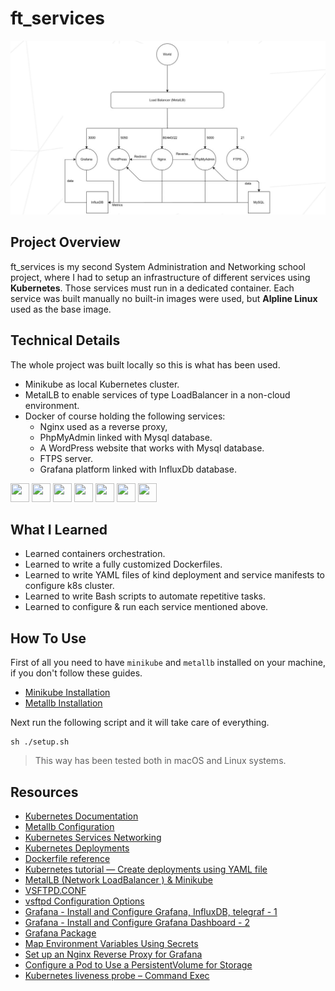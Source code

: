 # ft_services

![](./The%20Infrastructure.png)

## Project Overview

ft_services is my second System Administration and Networking school project, where I had to setup an infrastructure of different services using **Kubernetes**. Those services must run in a dedicated container. Each service was built manually no built-in images were used, but **Alpline Linux** used as the base image.

## Technical Details

The whole project was built locally so this is what has been used.

- Minikube as local Kubernetes cluster.
- MetalLB to enable services of type LoadBalancer in a non-cloud environment.
- Docker of course holding the following services:
	- Nginx used as a reverse proxy,
	- PhpMyAdmin linked with Mysql database.
	- A WordPress website that works with Mysql database.
	- FTPS server.
	- Grafana platform linked with InfluxDb database.

<p float="left">
  <img src="https://blog.teracy.com/images/2017/06/15/kubernetes_logo_with_border.png" width="30px" height="30px">
  <img src="https://v0-2-1--metallb.netlify.app/images/logo.png" width="30px" height="30px">
  <img src="https://cdn.icon-icons.com/icons2/2699/PNG/512/docker_tile_logo_icon_168248.png" width="30px" height="30px">
  <img src="https://ugeek.github.io/blog/images-blog/nginx.png" width="30px" height="30px">
  <img src="https://upload.wikimedia.org/wikipedia/commons/0/0c/Wordpress_logo_8.png" width="30px" height="30px">
  <img src="https://www.freepnglogos.com/uploads/logo-mysql-png/logo-mysql-mysql-logo-png-images-are-download-crazypng-21.png" width="30px" height="30px">
  <img src="https://upload.wikimedia.org/wikipedia/commons/9/9d/Grafana_logo.png" width="30px" height="30px">
</p>

## What I Learned

- Learned containers orchestration.
- Learned to write a fully customized Dockerfiles.
- Learned to write YAML files of kind deployment and service manifests to configure k8s cluster.
- Learned to write Bash scripts to automate repetitive tasks.
- Learned to configure & run each service mentioned above.

## How To Use

First of all you need to have `minikube` and `metallb` installed on your machine, if you don't follow these guides.

- [Minikube Installation](https://k8s-docs.netlify.app/en/docs/tasks/tools/install-minikube/)
- [Metallb Installation](https://metallb.universe.tf/installation/)

Next run the following script and it will take care of everything.

```console
sh ./setup.sh
```

> This way has been tested both in macOS and Linux systems.

## Resources

- [Kubernetes Documentation](https://kubernetes.io/docs/home/)
- [Metallb Configuration](https://metallb.universe.tf/configuration/)
- [Kubernetes Services Networking](https://kubernetes.io/docs/concepts/services-networking/service/)
- [Kubernetes Deployments](https://kubernetes.io/docs/concepts/workloads/controllers/deployment/)
- [Dockerfile reference](https://docs.docker.com/engine/reference/builder/)
- [Kubernetes tutorial — Create deployments using YAML file](https://karthi-net.medium.com/kubernetes-tutorial-create-deployments-using-yaml-file-90ea901a2f74)
- [MetalLB (Network LoadBalancer ) & Minikube](https://medium.com/@shoaib_masood/metallb-network-loadbalancer-minikube-335d846dfdbe)
- [VSFTPD.CONF](http://vsftpd.beasts.org/vsftpd_conf.html)
- [vsftpd Configuration Options](https://web.mit.edu/rhel-doc/5/RHEL-5-manual/Deployment_Guide-en-US/s1-ftp-vsftpd-conf.html)
- [Grafana - Install and Configure Grafana, InfluxDB, telegraf - 1](https://www.youtube.com/watch?v=pE7zU4MOqC8)
- [Grafana - Install and Configure Grafana Dashboard - 2](https://www.youtube.com/watch?v=7kfgTtQzSG0)
- [Grafana Package](https://pkgs.org/search/?q=grafana)
- [Map Environment Variables Using Secrets](https://octoperf.com/blog/2019/09/19/kraken-kubernetes-influxdb-grafana-telegraf/#map-a-configuration-file-using-configmap)
- [Set up an Nginx Reverse Proxy for Grafana](https://medium.com/grafana-tutorials/reverse-proxy-grafana-with-nginx-c5df753acfde)
- [Configure a Pod to Use a PersistentVolume for Storage](https://kubernetes.io/docs/tasks/configure-pod-container/configure-persistent-volume-storage/)
- [Kubernetes liveness probe – Command Exec](https://www.grandmetric.com/knowledge-base/design_and_configure/kubernetes-liveness-probe-command-exec/)
